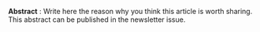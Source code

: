 **Abstract** : Write here the reason why you think this article is worth sharing. This abstract can be published in the newsletter issue.
